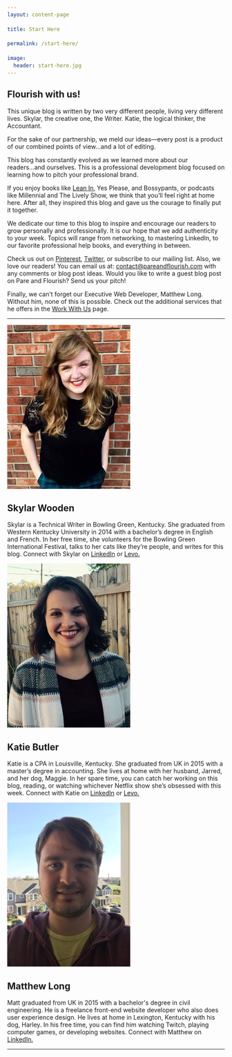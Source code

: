 ```yaml
---
layout: content-page

title: Start Here

permalink: /start-here/

image:
  header: start-here.jpg
---
```


## Flourish with us!

<p>This unique blog is written by two very different people, living very different lives. <span class="startHereNames">Skylar</span>, the creative one, the Writer. <span class="startHereNames">Katie</span>, the logical thinker, the Accountant.</p>

<p>For the sake of our partnership, we meld our ideas—every post is a product of our combined points of view...and a lot of editing.</p>

<p>This blog has constantly evolved as we learned more about our readers...and ourselves. This is a professional development blog focused on learning how to pitch your professional brand. </p>

<p>If you enjoy books like <a href="/reading-list/">Lean In</a>, Yes Please, and Bossypants, or podcasts like Millennial and The Lively Show, we think that you’ll feel right at home here. After all, they inspired this blog and gave us the courage to finally put it together.</p>

<p>We dedicate our time to this blog to inspire and encourage our readers to grow personally and professionally. It is our hope that we add authenticity to your week. Topics will range from networking, to mastering LinkedIn, to our favorite professional help books, and everything in between.</p>

<p>Check us out on <a href="{{site.links.pinterest}}" target="_blank">Pinterest</a>, <a href="{{site.links.twitter}}" target="_blank">Twitter</a>, or subscribe to our mailing list. Also, we love our readers! You can email us at: <a href="mailto:{{site.email}}" target="_blank">contact@pareandflourish.com</a> with any comments or blog post ideas. Would you like to write a guest blog post on Pare and Flourish? Send us your pitch!</p>

<p>Finally, we can’t forget our Executive Web Developer, Matthew Long. Without him, none of this is possible. Check out the additional services that he offers in the <a href="/lets-collaborate/">Work With Us</a> page.</p>

<hr class="secondary">

<div class="row about-us">
    <div class="col-lg-4 col-sm-4">
        <img src="/assets/images/other/skylar.png" class="img-responsive">
        <h2 class="alt">Skylar Wooden</h2>
        <p>Skylar is a Technical Writer in Bowling Green, Kentucky. She graduated from Western Kentucky University in 2014 with a bachelor’s degree in English and French. In her free time, she volunteers for the Bowling Green International Festival, talks to her cats like they’re people, and writes for this blog. Connect with Skylar on <a href="https://www.linkedin.com/in/skylarwooden">LinkedIn</a> or <a href="https://www.levo.com/skylar-wooden">Levo.</a></p>
    </div>
    <div class="col-lg-4 col-sm-4">
        <img src="/assets/images/other/katie.png" class="img-responsive">
        <h2 class="alt">Katie Butler</h2>
        <p>Katie is a CPA in Louisville, Kentucky. She graduated from UK in 2015 with a master’s degree in accounting. She lives at home with her husband, Jarred, and her dog, Maggie. In her spare time, you can catch her working on this blog, reading, or watching whichever Netflix show she’s obsessed with this week. Connect with Katie on <a href="https://www.linkedin.com/in/katie-butler-cpa">LinkedIn</a> or <a href="https://www.levo.com/945640">Levo.</a> </p>
    </div>
    <div class="col-lg-4 col-sm-4">
        <img src="/assets/images/other/matthew.png" class="img-responsive">
        <h2 class="alt">Matthew Long</h2>
        <p>Matt graduated from UK in 2015 with a bachelor's degree in civil engineering. He is a freelance front-end website developer who also does user experience design. He lives at home in Lexington, Kentucky with his dog, Harley. In his free time, you can find him watching Twitch, playing computer games, or developing websites. Connect with Matthew on <a href="https://www.linkedin.com/in/mtlong29">LinkedIn.</a></p>
    </div>
</div>

<hr class="secondary">
